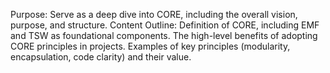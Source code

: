 Purpose: Serve as a deep dive into CORE, including the overall vision, purpose, and structure.
Content Outline:
Definition of CORE, including EMF and TSW as foundational components.
The high-level benefits of adopting CORE principles in projects.
Examples of key principles (modularity, encapsulation, code clarity) and their value.
